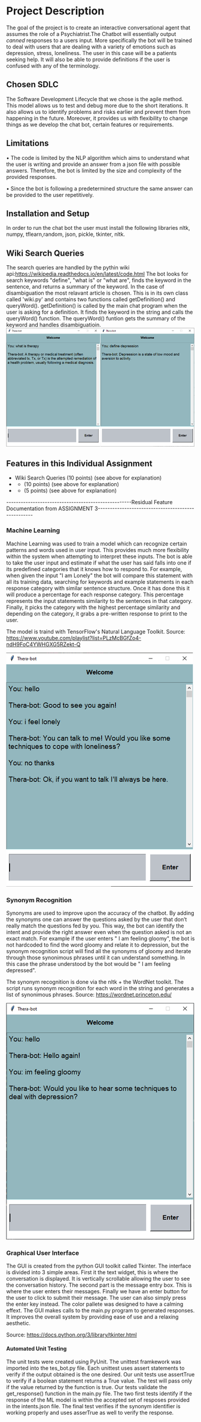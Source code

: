 # Project Description
The goal of the project is to create an interactive conversational agent that assumes the role of a Psychiatrist.The Chatbot will essentially output *canned* responses to a users input. More specifically the bot will be trained to deal with users that are dealing with a variety of emotions such as depression, stress, loneliness. The user in this case will be a patients seeking help. It will also be able to provide definitions if the user is confused with any of the terminology.

## Chosen SDLC
The Software Development Lifecycle that we chose is the agile method. This model allows us to test and debug more due to the short iterations. It also allows us to identify problems and risks earlier and prevent them from happening in the future. Moreover, it provides us with flexibility to change things as we develop the chat bot, certain features or requirements.

## Limitations

•	The code is limited by the NLP algorithm which aims to understand what the user is writing and provide an answer from a json file with possible answers. Therefore, the bot is limited by the size and complexity of the provided responses. 

•	Since the bot is following a predetermined structure the same answer can be provided to the user repetitively. 


## Installation and Setup 

In order to run the chat bot the user must install the following libraries nltk, numpy, tflearn,random, json, pickle, tkinter, nltk. 

## Wiki Search Queries
The search queries are handled by the pythin wiki api:https://wikipedia.readthedocs.io/en/latest/code.html
The bot looks for search keywords "define", "what is" or "what are", finds the keyword in the sentence, and returns a summary of the keyword. In the case of disambiguation the most relavant article is chosen. This is in its own class called 'wiki.py' and contains two functions called getDefinition() and queryWord(). getDefinition() is called by the main chat program when the user is asking for a definition. It finds the keyword in the string and calls the queryWord() function. The queryWord() funtion gets the summary of the keyword and handles disambiguatioin.
![Screenshot](wiki.png)

## Features in this Individual Assignment
* Wiki Search Queries (10 points) (see above for explanation)
* - (10 points) (see above for explanation)
* - (5 points) (see above for explanation)


----------------------------------------------------Residual Feature Documentation from ASSIGNMENT 3---------------------------------------------------

### Machine Learning
Machine Learning was used to train a model which can recognize certain patterns and words used in user input. This provides much more flexibility within the system when attempting to interpret these inputs. The bot is able to take the user input and estimate if what the user has said falls into one if its predefined categories that it knows how to respond to. For example, when given the input "I am Lonely" the bot will compare this statement with all its training data, searching for keywords and example statements in each response category with similar sentence structure. Once it has done this it will produce a percentage for each response category. This percentage represents the input statements similarity to the sentences in that category. Finally, it picks the category with the highest percentage similarity and depending on the category, it grabs a pre-written response to print to the user.

The model is traind with TensorFlow's Natural Language Toolkit. Source: https://www.youtube.com/playlist?list=PLzMcBGfZo4-ndH9FoC4YWHGXG5RZekt-Q

![Screenshot](mlExample.PNG)

### Synonym Recognition
Synonyms are used to improve upon the accuracy of the chatbot. By adding the synonyms one can answer the questions asked by the user that don’t really match the questions fed by you. This way, the bot can identify the intent and provide the right answer even when the question asked is not an exact match. For example if the user enters " I am feeling gloomy", the bot is not hardcoded to find the word gloomy and relate it to depression, but the synonym recognition script will find all the synonyms of gloomy and iterate through those synonimous phrases until it can understand something. In this case the phrase understood by the bot would be " I am feeling depressed".

The synonym recognition is done via the nltk + the WordNet toolkit. The script runs synonym recognition for each word in the string and generates a list of synonimous phrases.
Source: https://wordnet.princeton.edu/

![Screenshot](synonymExample.png)

### Graphical User Interface
The GUI is created from the python GUI toolkit called Tkinter. The interface is divided into 3 simple areas. First it the text widget, this is where the conversation is displayed. It is vertically scrollable allowing the user to see the conversation history. The second part is the message entry box. This is where the user enters their messages. Finally we have an enter button for the user to click to submit their message. The user can also simply press the enter key instead. The color pallete was designed to have a calming effext. The GUI makes calls to the main.py program to generated responses. It improves the overall system by providing ease of use and a relaxing aesthetic. 

Source: https://docs.python.org/3/library/tkinter.html

#### Automated Unit Testing 

The unit tests were created using PyUnit. The unittest framkework was imported into the tes_bot.py file.
Each unittest uses assert statements to verify if the output obtained is the one desired. Our unit tests use assertTrue to verify if a boolean statement returns a True value. The test will pass only if the value returned by the function is true.  Our  tests validate the get_response() function in the main.py file. The two first tests identify if the response of the ML model is within the accepted set of resposes provided in the intents.json file.  The final test verifies if the synonym identifier is working properly and uses asserTrue as well to verify the response. 

